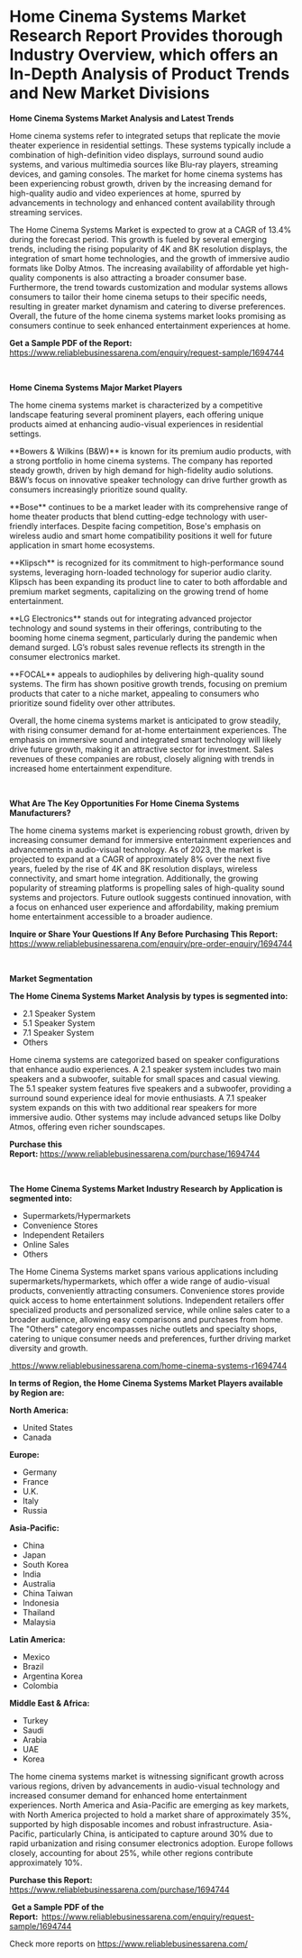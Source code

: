 <p><h1>Home Cinema Systems Market Research Report Provides thorough Industry Overview, which offers an In-Depth Analysis of Product Trends and New Market Divisions</h1></p><p><strong>Home Cinema Systems Market Analysis and Latest Trends</strong></p>
<p><p>Home cinema systems refer to integrated setups that replicate the movie theater experience in residential settings. These systems typically include a combination of high-definition video displays, surround sound audio systems, and various multimedia sources like Blu-ray players, streaming devices, and gaming consoles. The market for home cinema systems has been experiencing robust growth, driven by the increasing demand for high-quality audio and video experiences at home, spurred by advancements in technology and enhanced content availability through streaming services.</p><p>The Home Cinema Systems Market is expected to grow at a CAGR of 13.4% during the forecast period. This growth is fueled by several emerging trends, including the rising popularity of 4K and 8K resolution displays, the integration of smart home technologies, and the growth of immersive audio formats like Dolby Atmos. The increasing availability of affordable yet high-quality components is also attracting a broader consumer base. Furthermore, the trend towards customization and modular systems allows consumers to tailor their home cinema setups to their specific needs, resulting in greater market dynamism and catering to diverse preferences. Overall, the future of the home cinema systems market looks promising as consumers continue to seek enhanced entertainment experiences at home.</p></p>
<p><strong>Get a Sample PDF of the Report:&nbsp;</strong> <a href="https://www.reliablebusinessarena.com/enquiry/request-sample/1694744?utm_campaign=2185&utm_medium=2&utm_source=Github&utm_content=ia&utm_term=25032025&utm_id=home-cinema-systems">https://www.reliablebusinessarena.com/enquiry/request-sample/1694744</a></p>
<p>&nbsp;</p>
<p><strong>Home Cinema Systems Major Market Players</strong></p>
<p><p>The home cinema systems market is characterized by a competitive landscape featuring several prominent players, each offering unique products aimed at enhancing audio-visual experiences in residential settings.</p><p>**Bowers & Wilkins (B&W)** is known for its premium audio products, with a strong portfolio in home cinema systems. The company has reported steady growth, driven by high demand for high-fidelity audio solutions. B&W’s focus on innovative speaker technology can drive further growth as consumers increasingly prioritize sound quality.</p><p>**Bose** continues to be a market leader with its comprehensive range of home theater products that blend cutting-edge technology with user-friendly interfaces. Despite facing competition, Bose's emphasis on wireless audio and smart home compatibility positions it well for future application in smart home ecosystems.</p><p>**Klipsch** is recognized for its commitment to high-performance sound systems, leveraging horn-loaded technology for superior audio clarity. Klipsch has been expanding its product line to cater to both affordable and premium market segments, capitalizing on the growing trend of home entertainment.</p><p>**LG Electronics** stands out for integrating advanced projector technology and sound systems in their offerings, contributing to the booming home cinema segment, particularly during the pandemic when demand surged. LG’s robust sales revenue reflects its strength in the consumer electronics market.</p><p>**FOCAL** appeals to audiophiles by delivering high-quality sound systems. The firm has shown positive growth trends, focusing on premium products that cater to a niche market, appealing to consumers who prioritize sound fidelity over other attributes.</p><p>Overall, the home cinema systems market is anticipated to grow steadily, with rising consumer demand for at-home entertainment experiences. The emphasis on immersive sound and integrated smart technology will likely drive future growth, making it an attractive sector for investment. Sales revenues of these companies are robust, closely aligning with trends in increased home entertainment expenditure.</p></p>
<p>&nbsp;</p>
<p><strong>What Are The Key Opportunities For Home Cinema Systems Manufacturers?</strong></p>
<p><p>The home cinema systems market is experiencing robust growth, driven by increasing consumer demand for immersive entertainment experiences and advancements in audio-visual technology. As of 2023, the market is projected to expand at a CAGR of approximately 8% over the next five years, fueled by the rise of 4K and 8K resolution displays, wireless connectivity, and smart home integration. Additionally, the growing popularity of streaming platforms is propelling sales of high-quality sound systems and projectors. Future outlook suggests continued innovation, with a focus on enhanced user experience and affordability, making premium home entertainment accessible to a broader audience.</p></p>
<p><strong>Inquire or Share Your Questions If Any Before Purchasing This Report:</strong> <a href="https://www.reliablebusinessarena.com/enquiry/pre-order-enquiry/1694744?utm_campaign=2185&utm_medium=2&utm_source=Github&utm_content=ia&utm_term=25032025&utm_id=home-cinema-systems">https://www.reliablebusinessarena.com/enquiry/pre-order-enquiry/1694744</a></p>
<p>&nbsp;</p>
<p><strong>Market Segmentation</strong></p>
<p><strong>The Home Cinema Systems Market Analysis by types is segmented into:</strong></p>
<p><ul><li>2.1 Speaker System</li><li>5.1 Speaker System</li><li>7.1 Speaker System</li><li>Others</li></ul></p>
<p><p>Home cinema systems are categorized based on speaker configurations that enhance audio experiences. A 2.1 speaker system includes two main speakers and a subwoofer, suitable for small spaces and casual viewing. The 5.1 speaker system features five speakers and a subwoofer, providing a surround sound experience ideal for movie enthusiasts. A 7.1 speaker system expands on this with two additional rear speakers for more immersive audio. Other systems may include advanced setups like Dolby Atmos, offering even richer soundscapes.</p></p>
<p><strong>Purchase this Report:&nbsp;</strong><a href="https://www.reliablebusinessarena.com/purchase/1694744?utm_campaign=2185&utm_medium=2&utm_source=Github&utm_content=ia&utm_term=25032025&utm_id=home-cinema-systems">https://www.reliablebusinessarena.com/purchase/1694744</a></p>
<p>&nbsp;</p>
<p><strong>The Home Cinema Systems Market Industry Research by Application is segmented into:</strong></p>
<p><ul><li>Supermarkets/Hypermarkets</li><li>Convenience Stores</li><li>Independent Retailers</li><li>Online Sales</li><li>Others</li></ul></p>
<p><p>The Home Cinema Systems market spans various applications including supermarkets/hypermarkets, which offer a wide range of audio-visual products, conveniently attracting consumers. Convenience stores provide quick access to home entertainment solutions. Independent retailers offer specialized products and personalized service, while online sales cater to a broader audience, allowing easy comparisons and purchases from home. The "Others" category encompasses niche outlets and specialty shops, catering to unique consumer needs and preferences, further driving market diversity and growth.</p></p>
<p><a href="https://www.reliablebusinessarena.com/home-cinema-systems-r1694744?utm_campaign=2185&utm_medium=2&utm_source=Github&utm_content=ia&utm_term=25032025&utm_id=home-cinema-systems">&nbsp;https://www.reliablebusinessarena.com/home-cinema-systems-r1694744</a></p>
<p><strong>In terms of Region, the Home Cinema Systems Market Players available by Region are:</strong></p>
<p>
    <p> <strong> North America: </strong>
        <ul>
            <li>United States</li>
            <li>Canada</li>
        </ul>
        </p> 
    <p> <strong> Europe: </strong>
        <ul>
            <li>Germany</li>
            <li>France</li>
            <li>U.K.</li>
            <li>Italy</li>
            <li>Russia</li>
        </ul>
        </p> 
    <p> <strong> Asia-Pacific: </strong>
        <ul>
            <li>China</li>
            <li>Japan</li>
            <li>South Korea</li>
            <li>India</li>
            <li>Australia</li>
            <li>China Taiwan</li>
            <li>Indonesia</li>
            <li>Thailand</li>
            <li>Malaysia</li>
        </ul>
        </p> 
    <p> <strong> Latin America: </strong>
        <ul>
            <li>Mexico</li>
            <li>Brazil</li>
            <li>Argentina Korea</li>
            <li>Colombia</li>
        </ul>
        </p> 
    <p> <strong> Middle East & Africa: </strong>
        <ul>
            <li>Turkey</li>
            <li>Saudi</li>
            <li>Arabia</li>
            <li>UAE</li>
            <li>Korea</li>
        </ul>
    </p>
    </p>
<p><p>The home cinema systems market is witnessing significant growth across various regions, driven by advancements in audio-visual technology and increased consumer demand for enhanced home entertainment experiences. North America and Asia-Pacific are emerging as key markets, with North America projected to hold a market share of approximately 35%, supported by high disposable incomes and robust infrastructure. Asia-Pacific, particularly China, is anticipated to capture around 30% due to rapid urbanization and rising consumer electronics adoption. Europe follows closely, accounting for about 25%, while other regions contribute approximately 10%.</p></p>
<p><strong>Purchase this Report: </strong><a href="https://www.reliablebusinessarena.com/purchase/1694744?utm_campaign=2185&utm_medium=2&utm_source=Github&utm_content=ia&utm_term=25032025&utm_id=home-cinema-systems">https://www.reliablebusinessarena.com/purchase/1694744</a></p>
<p>&nbsp;<strong>Get a Sample PDF of the Report:&nbsp;&nbsp;</strong><a href="https://www.reliablebusinessarena.com/enquiry/request-sample/1694744?utm_campaign=2185&utm_medium=2&utm_source=Github&utm_content=ia&utm_term=25032025&utm_id=home-cinema-systems">https://www.reliablebusinessarena.com/enquiry/request-sample/1694744</a></p>
<p><strong></strong></p>
<p>Check more reports on <a href="https://www.reliablebusinessarena.com/?utm_campaign=2185&utm_medium=2&utm_source=Github&utm_content=ia&utm_term=25032025&utm_id=home-cinema-systems">https://www.reliablebusinessarena.com/</a></p>